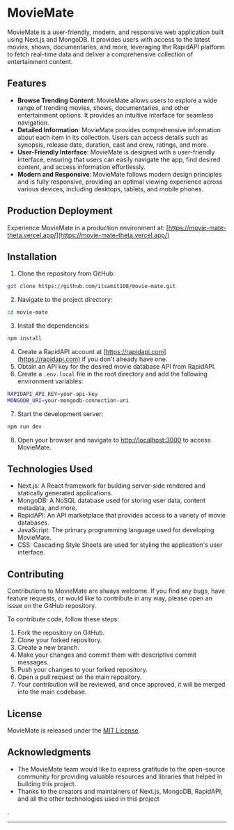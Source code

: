 
# MovieMate

MovieMate is a user-friendly, modern, and responsive web application built using Next.js and MongoDB. It provides users with access to the latest movies, shows, documentaries, and more, leveraging the RapidAPI platform to fetch real-time data and deliver a comprehensive collection of entertainment content.

## Features

- **Browse Trending Content**: MovieMate allows users to explore a wide range of trending movies, shows, documentaries, and other entertainment options. It provides an intuitive interface for seamless navigation.
- **Detailed Information**: MovieMate provides comprehensive information about each item in its collection. Users can access details such as synopsis, release date, duration, cast and crew, ratings, and more.
- **User-Friendly Interface**: MovieMate is designed with a user-friendly interface, ensuring that users can easily navigate the app, find desired content, and access information effortlessly.
- **Modern and Responsive**: MovieMate follows modern design principles and is fully responsive, providing an optimal viewing experience across various devices, including desktops, tablets, and mobile phones.

## Production Deployment

Experience MovieMate in a production environment at: [https://movie-mate-theta.vercel.app/](https://movie-mate-theta.vercel.app/)

## Installation

1. Clone the repository from GitHub:

```bash
git clone https://github.com/itsamit108/movie-mate.git
```

2. Navigate to the project directory:

```bash
cd movie-mate
```

3. Install the dependencies:

```bash
npm install
```

4. Create a RapidAPI account at [https://rapidapi.com](https://rapidapi.com) if you don't already have one.
5. Obtain an API key for the desired movie database API from RapidAPI.
6. Create a `.env.local` file in the root directory and add the following environment variables:

```bash
RAPIDAPI_API_KEY=your-api-key
MONGODB_URI=your-mongodb-connection-uri
```

7. Start the development server:

```bash
npm run dev
```

8. Open your browser and navigate to [http://localhost:3000](http://localhost:3000) to access MovieMate.

## Technologies Used

- Next.js: A React framework for building server-side rendered and statically generated applications.
- MongoDB: A NoSQL database used for storing user data, content metadata, and more.
- RapidAPI: An API marketplace that provides access to a variety of movie databases.
- JavaScript: The primary programming language used for developing MovieMate.
- CSS: Cascading Style Sheets are used for styling the application's user interface.

## Contributing

Contributions to MovieMate are always welcome. If you find any bugs, have feature requests, or would like to contribute in any way, please open an issue on the GitHub repository.

To contribute code, follow these steps:

1. Fork the repository on GitHub.
2. Clone your forked repository.
3. Create a new branch.
4. Make your changes and commit them with descriptive commit messages.
5. Push your changes to your forked repository.
6. Open a pull request on the main repository.
7. Your contribution will be reviewed, and once approved, it will be merged into the main codebase.

## License

MovieMate is released under the [MIT License](https://opensource.org/licenses/MIT).

## Acknowledgments

- The MovieMate team would like to express gratitude to the open-source community for providing valuable resources and libraries that helped in building this project.
- Thanks to the creators and maintainers of Next.js, MongoDB, RapidAPI, and all the other technologies used in this project

.

---
